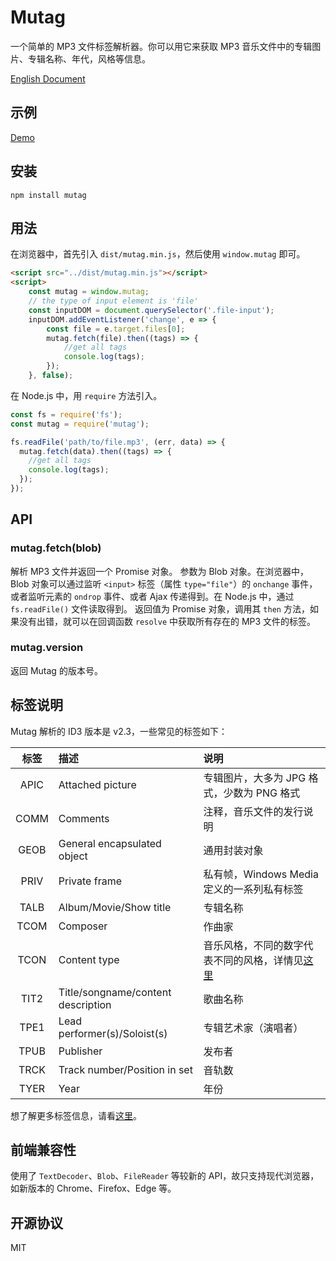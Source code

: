 # Mutag
一个简单的 MP3 文件标签解析器。你可以用它来获取 MP3 音乐文件中的专辑图片、专辑名称、年代，风格等信息。

[English Document](../README.md)

## 示例
[Demo](http://www.chunqiuyiyu.com/mutag/)

## 安装
```
npm install mutag
```

## 用法
在浏览器中，首先引入 `dist/mutag.min.js`，然后使用 `window.mutag` 即可。
```html
<script src="../dist/mutag.min.js"></script>
<script>
    const mutag = window.mutag;
    // the type of input element is 'file'
    const inputDOM = document.querySelector('.file-input');
    inputDOM.addEventListener('change', e => {
        const file = e.target.files[0];
        mutag.fetch(file).then((tags) => {
            //get all tags
            console.log(tags);
        });
    }, false);
```

在 Node.js 中，用 `require` 方法引入。
```javascript
const fs = require('fs');
const mutag = require('mutag');

fs.readFile('path/to/file.mp3', (err, data) => {
  mutag.fetch(data).then((tags) => {
    //get all tags
    console.log(tags);
  });
});
```

## API
### mutag.fetch(blob)
解析 MP3 文件并返回一个 Promise 对象。
参数为 Blob 对象。在浏览器中，Blob 对象可以通过监听 `<input>` 标签（属性 `type="file"`）的 `onchange` 事件，或者监听元素的 `ondrop` 事件、或者 Ajax 传递得到。在 Node.js 中，通过 `fs.readFile()` 文件读取得到。
返回值为 Promise 对象，调用其 `then` 方法，如果没有出错，就可以在回调函数 `resolve` 中获取所有存在的 MP3 文件的标签。

### mutag.version
返回 Mutag 的版本号。

## 标签说明
Mutag 解析的 ID3 版本是 v2.3，一些常见的标签如下：

|标签|描述|说明|
|:----:|:----|:----|
|APIC|Attached picture|专辑图片，大多为 JPG 格式，少数为 PNG 格式|
|COMM|Comments|注释，音乐文件的发行说明|
|GEOB|General encapsulated object|通用封装对象|
|PRIV|Private frame|私有帧，Windows Media 定义的一系列私有标签|
|TALB|Album/Movie/Show title|专辑名称|
|TCOM|Composer|作曲家|
|TCON|Content type|音乐风格，不同的数字代表不同的风格，详情见[这里](https://github.com/chunqiuyiyu/mutag/blob/master/src/common/TCON.txt)|
|TIT2|Title/songname/content description|歌曲名称|
|TPE1|Lead performer(s)/Soloist(s)|专辑艺术家（演唱者）|
|TPUB|Publisher|发布者|
|TRCK|Track number/Position in set|音轨数|
|TYER|Year|年份|

想了解更多标签信息，请看[这里](https://github.com/chunqiuyiyu/mutag/blob/master/src/common/tags.txt)。

## 前端兼容性
使用了 `TextDecoder`、`Blob`、`FileReader` 等较新的 API，故只支持现代浏览器，如新版本的 Chrome、Firefox、Edge 等。

## 开源协议
MIT
